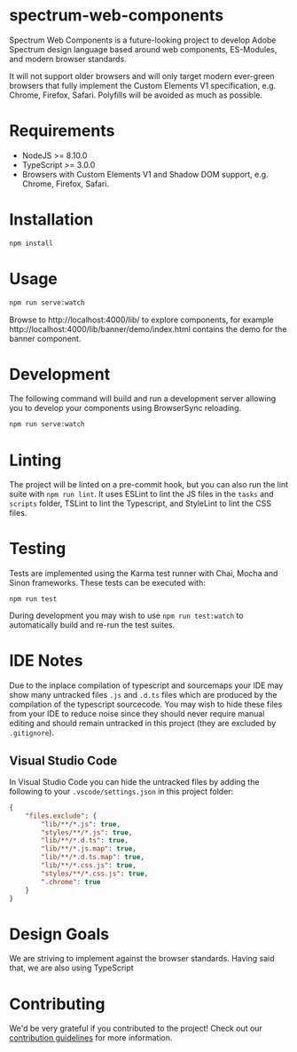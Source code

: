 # spectrum-web-components

Spectrum Web Components is a future-looking project to develop Adobe Spectrum design language based around web components, ES-Modules, and modern browser standards.

It will not support older browsers and will only target modern ever-green browsers that fully implement the Custom Elements V1 specification, e.g. Chrome, Firefox, Safari. Polyfills will be avoided as much as possible.

# Requirements

-   NodeJS >= 8.10.0
-   TypeScript >= 3.0.0
-   Browsers with Custom Elements V1 and Shadow DOM support, e.g. Chrome, Firefox, Safari.

# Installation

```bash
npm install
```

# Usage

```bash
npm run serve:watch
```

Browse to http://localhost:4000/lib/ to explore components, for example http://localhost:4000/lib/banner/demo/index.html contains the demo for the banner component.

# Development

The following command will build and run a development server allowing you to develop your components using BrowserSync reloading.

```bash
npm run serve:watch
```

# Linting

The project will be linted on a pre-commit hook, but you can also run the lint suite with `npm run lint`. It uses ESLint to lint the JS files in the `tasks` and `scripts` folder, TSLint to lint the Typescript, and StyleLint to lint the CSS files.

# Testing

Tests are implemented using the Karma test runner with Chai, Mocha and Sinon frameworks. These tests can be executed with:

```
npm run test
```

During development you may wish to use `npm run test:watch` to automatically build and re-run the test suites.

# IDE Notes

Due to the inplace compilation of typescript and sourcemaps your IDE may show many untracked files `.js` and `.d.ts` files which are produced by the compilation of the typescript sourcecode. You may wish to hide these files from your IDE to reduce noise since they should never require manual editing and should remain untracked in this project (they are excluded by `.gitignore`).

## Visual Studio Code

In Visual Studio Code you can hide the untracked files by adding the following to your `.vscode/settings.json` in this project folder:

```json
{
    "files.exclude": {
        "lib/**/*.js": true,
        "styles/**/*.js": true,
        "lib/**/*.d.ts": true,
        "lib/**/*.js.map": true,
        "lib/**/*.d.ts.map": true,
        "lib/**/*.css.js": true,
        "styles/**/*.css.js": true,
        ".chrome": true
    }
}
```

# Design Goals

We are striving to implement against the browser standards. Having said that, we are also using TypeScript

# Contributing

We'd be very grateful if you contributed to the project! Check out our
[contribution guidelines](CONTRIBUTING.md) for more information.
